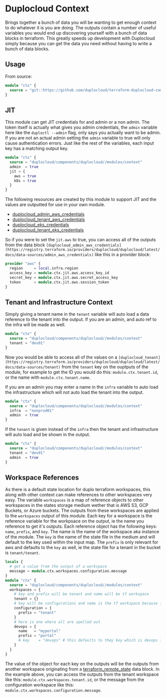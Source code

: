 # Duplocloud Context  

Brings together a bunch of data you will be wanting to get enough context to do whatever it is you are doing. The outputs contain a number of useful variables you would end up discovering yourself with a bunch of data blocks in terraform. This greatly speeds up development with Duplocloud simply because you can get the data you need without having to write a bunch of data blocks.

## Usage

From source:  
```terraform
module "ctx" {
  source = "git::https://github.com/duplocloud/terraform-duplocloud-components.git//modules/context?ref=main"
}
```

## JIT  

This module can get JIT credentials for and admin or a non admin. The token itself is actually what gives you admin credentials, the `admin` variable here like the `duploctl --admin` flag, only says you actually want to be admin. If you are not an actual admin setting the `admin` variable to true will only cause authentication errors. Just like the rest of the variables, each input key has a matching output key. 

```terraform 
module "ctx" {
  source = "duplocloud/components/duplocloud//modules/context"
  admin  = true
  jit = {
    aws = true
    k8s = true
  }
}
```

The following resources are created by this module to support JIT and the values are outputted for use in your own module.  
- [duplocloud_admin_aws_credentials](https://registry.terraform.io/providers/duplocloud/duplocloud/latest/docs/data-sources/admin_aws_credentials)
- [duplocloud_tenant_aws_credentials](https://registry.terraform.io/providers/duplocloud/duplocloud/latest/docs/data-sources/tenant_aws_credentials)
- [duplocloud_eks_credentials](https://registry.terraform.io/providers/duplocloud/duplocloud/latest/docs/data-sources/eks_credentials)
- [duplocloud_tenant_eks_credentials](https://registry.terraform.io/providers/duplocloud/duplocloud/latest/docs/data-sources/tenant_eks_credentials)

So if you were to set the `jit.aws` to true, you can access all of the outputs from the data block `[duplocloud_admin_aws_credentials](https://registry.terraform.io/providers/duplocloud/duplocloud/latest/docs/data-sources/admin_aws_credentials)` like this in a provider block:  
```terraform
provider "aws" {
  region     = local.infra.region
  access_key = module.ctx.jit.aws.access_key_id
  secret_key = module.ctx.jit.aws.secret_access_key
  token      = module.ctx.jit.aws.session_token
}
```

## Tenant and Infrastructure Context  

Simply giving a tenant name in the `tenant` variable will auto load a data reference to the tenant into the output. If you are an admin, and auto ref to the infra will be made as well.  
```terraform 
module "ctx" {
  source = "duplocloud/components/duplocloud//modules/context"
  tenant = "dev01"
}
```
Now you would be able to access all of the values on a `[duplocloud_tenant](https://registry.terraform.io/providers/duplocloud/duplocloud/latest/docs/data-sources/tenant)` from the `tenant` key on the ouptputs of the module, for example to get the ID you would do this: `module.ctx.tenant.id`, or the name with `module.ctx.tenant.name`.

If you are an admin you may enter a name in the `infra` variable to auto load the infrastructure which will not auto load the tenant into the output. 
```terraform 
module "ctx" {
  source = "duplocloud/components/duplocloud//modules/context"
  infra  = "nonprod01"
  admin  = true
}
```

If the `tenant` is given instead of the `infra` then the tenant and infrastructure will auto load and be shown in the output. 
```terraform 
module "ctx" {
  source = "duplocloud/components/duplocloud//modules/context"
  tenant = "dev01"
  admin  = true
}
```

## Workspace References  

As there is a default state location for duplo terraform workspaces, this along with other context can make references to other workspaces very easy. The variable `workspaces` is a map of reference objects to other workspaces in the states storage medium wether that is AWS S3, GCP Buckets, or Azure buckets. The outputs from these workspaces are applied to the `workspaces` output of this module. Each key for a workspace is the reference variable for the workpsace on the output, ie the name you reference to get it's outputs. Each reference object has the following keys: `name`, `prefix`, and `key`. The name is the name of the workspace aka instance of the module. The `key` is the name of the state file in the medium and will default to the key used within the input map. The `prefix` is only relevant for aws and defaults to the `key` as well, ie the state file for a tenant in the bucket is `tenant/tenant`. 

```terraform
locals {
  # get a value from the output of a workspace
  message = module.ctx.workspaces.configuration.message
}
module "ctx" {
  source = "duplocloud/components/duplocloud//modules/context"
  workspaces = {
    # key and prefix will be tenant and name will be tf workspace
    tenant = {} 
    # key will be configurations and name is the tf workspace because it was left out
    configuration = {
      prefix = "tenant"
    }
    # here is one where all are spelled out
    devops = {
      name   = "myportal"
      prefix = "portal"
      # key    = "devops" # this defaults to they key which is devops in this case. 
    }
  }
}
```

The value of the object for each key on the outputs will be the outputs from another workspace originating from a [terraform_remote_state](https://developer.hashicorp.com/terraform/language/state/remote-state-data) data block. In the example above, you can access the outputs from the tenant workspace like this: `module.ctx.workspaces.tenant.id`, or the message from the configuration workspace like this: `module.ctx.workspaces.configuration.message`.
